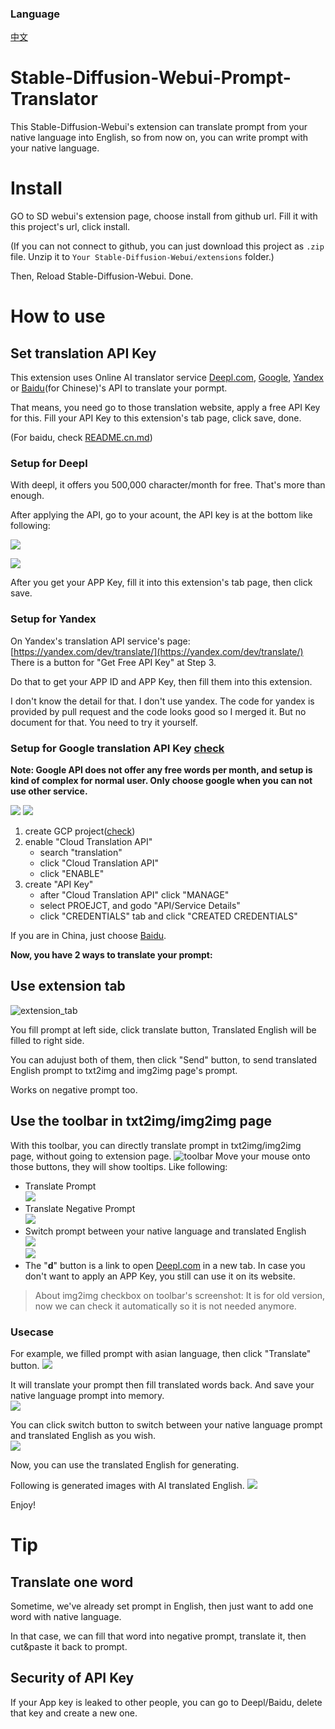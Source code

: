 ### Language
[中文](README.cn.md)

# Stable-Diffusion-Webui-Prompt-Translator
This Stable-Diffusion-Webui's extension can translate prompt from your native language into English, so from now on, you can write prompt with your native language.

# Install
GO to SD webui's extension page, choose install from github url. Fill it with this project's url, click install.

(If you can not connect to github, you can just download this project as `.zip` file. Unzip it to `Your Stable-Diffusion-Webui/extensions` folder.)

Then, Reload Stable-Diffusion-Webui. Done. 

# How to use
## Set translation API Key
This extension uses Online AI translator service [Deepl.com](https://www.deepl.com), [Google](https://cloud.google.com/translate/docs/setup?hl=en), [Yandex](https://yandex.com/dev/translate/) or [Baidu](http://api.fanyi.baidu.com/)(for Chinese)'s API to translate your pormpt.  

That means, you need go to those translation website, apply a free API Key for this. Fill your API Key to this extension's tab page, click save, done.

(For baidu, check [README.cn.md](README.cn.md))

### Setup for Deepl
With deepl, it offers you 500,000 character/month for free. That's more than enough.  

After applying the API, go to your acount, the API key is at the bottom like following:
  
![](img/deepl_acount.jpg)

![](img/deepl_appkey.jpg)


After you get your APP Key, fill it into this extension's tab page, then click save. 

### Setup for Yandex
On Yandex's translation API service's page:   
[https://yandex.com/dev/translate/](https://yandex.com/dev/translate/)  
There is a button for "Get Free API Key" at Step 3.   

Do that to get your APP ID and APP Key, then fill them into this extension.  

I don't know the detail for that. I don't use yandex. The code for yandex is provided by pull request and the code looks good so I merged it. But no document for that. You need to try it yourself.  

### Setup for Google translation API Key [check](https://cloud.google.com/translate/docs/setup?hl=en)
**Note: Google API does not offer any free words per month, and setup is kind of complex for normal user. Only choose google when you can not use other service.**  

![](./img/google-translation-01.png)
![](./img/google-translation-02.png)

1. create GCP project([check](https://cloud.google.com/resource-manager/docs/creating-managing-projects?hl=en))
2. enable "Cloud Translation API" 
    - search "translation" 
    - click "Cloud Translation API"
    - click "ENABLE"
3. create "API Key"
    - after "Cloud Translation API" click "MANAGE"
    - select PROEJCT, and godo "API/Service Details" 
    - click "CREDENTIALS" tab and click "CREATED CREDENTIALS"


If you are in China, just choose [Baidu](http://api.fanyi.baidu.com/). 

**Now, you have 2 ways to translate your prompt:**

## Use extension tab
![extension_tab](img/extension_tab.jpg)

You fill prompt at left side, click translate button, Translated English will be filled to right side.  

You can adujust both of them, then click "Send" button, to send translated English prompt to txt2img and img2img page's prompt.  

Works on negative prompt too.  

## Use the toolbar in txt2img/img2img page
With this toolbar, you can directly translate prompt in txt2img/img2img page, without going to extension page.
![toolbar](img/toolbar.jpg)
Move your mouse onto those buttons, they will show tooltips. Like following:
* Translate Prompt  
![](img/button01.jpg)  
* Translate Negative Prompt  
![](img/button02.jpg)  
* Switch prompt between your native language and translated English  
![](img/button03.jpg)  
![](img/button04.jpg)  
* The "**d**" button is a link to open [Deepl.com](https://www.deepl.com) in a new tab. In case you don't want to apply an APP Key, you still can use it on its website.

> About img2img checkbox on toolbar's screenshot: It is for old version, now we can check it automatically so it is not needed anymore. 

### Usecase
For example,  we filled prompt with asian language, then click "Translate" button. 
![](img/txt2img00.jpg)  

It will translate your prompt then fill translated words back. And save your native language prompt into memory.  
![](img/txt2img01.jpg)  

You can click switch button to switch between your native language prompt and translated English as you wish.  
![](img/txt2img02.jpg)  

Now, you can use the translated English for generating. 

Following is generated images with AI translated English.
![](img/generated_demo.jpg)  



Enjoy!  

# Tip
## Translate one word
Sometime, we've already set prompt in English, then just want to add one word with native language.  

In that case, we can fill that word into negative prompt, translate it, then cut&paste it back to prompt.   

## Security of API Key
If your App key is leaked to other people, you can go to Deepl/Baidu, delete that key and create a new one.    

